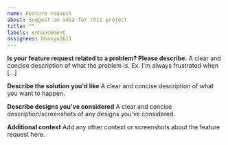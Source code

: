 ```yaml
---
name: Feature request
about: Suggest an idea for this project
title: ""
labels: enhancement
assignees: bhavya2611
---
```


**Is your feature request related to a problem? Please describe.**
A clear and concise description of what the problem is. Ex. I'm always frustrated when [...]

**Describe the solution you'd like**
A clear and concise description of what you want to happen.

**Describe designs you've considered**
A clear and concise description/screenshots of any designs you've considered.

**Additional context**
Add any other context or screenshots about the feature request here.
